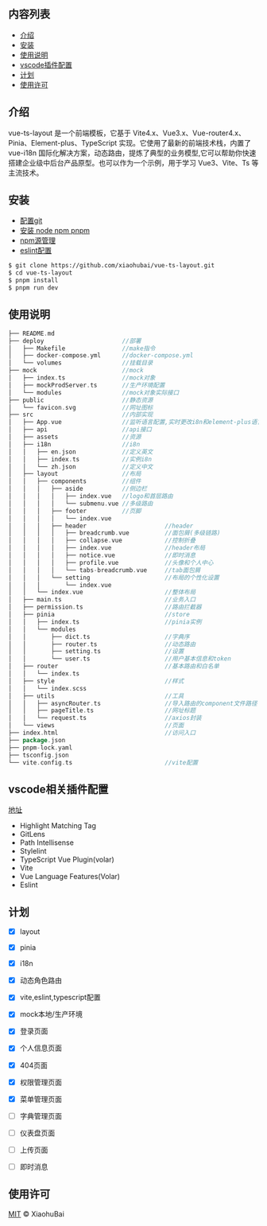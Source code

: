 ## 内容列表
- [介绍](#介绍)
- [安装](#安装)
- [使用说明](#使用说明)
- [vscode插件配置](#vscode插件配置)
- [计划](#计划)
- [使用许可](#使用许可)

## 介绍
vue-ts-layout 是一个前端模板，它基于 Vite4.x、Vue3.x、Vue-router4.x、Pinia、Element-plus、TypeScript 实现。它使用了最新的前端技术栈，内置了 vue-i18n 国际化解决方案，动态路由，提炼了典型的业务模型,它可以帮助你快速搭建企业级中后台产品原型。也可以作为一个示例，用于学习 Vue3、Vite、Ts 等主流技术。

## 安装
- [配置git](https://xiaohubai.github.io/docs/install/#git)
- [安装 node npm pnpm](https://xiaohubai.github.io/docs/install/#node-npm-pnpm)
- [npm源管理](https://xiaohubai.github.io/docs/install/#npm-%E6%BA%90%E7%AE%A1%E7%90%86)
- [eslint配置](https://xiaohubai.github.io/docs/install/#eslint)
```sh
$ git clone https://github.com/xiaohubai/vue-ts-layout.git
$ cd vue-ts-layout
$ pnpm install
$ pnpm run dev
```

## 使用说明
```go
├── README.md
├── deploy						//部署
│   ├── Makefile				//make指令
│   ├── docker-compose.yml		//docker-compose.yml
│   └── volumes					//挂载目录
├── mock						//mock
│   ├── index.ts				//mock对象
│   ├── mockProdServer.ts		//生产环境配置
│   └── modules					//mock对象实际接口
├── public						//静态资源
│   └── favicon.svg				//网址图标
├── src							//内部实现
│   ├── App.vue					//监听语言配置,实时更改i8n和element-plus语言
│   ├── api						//api接口
│   ├── assets					//资源
│   ├── i18n					//i8n
│   │   ├── en.json				//定义英文
│   │   ├── index.ts			//实例i8n
│   │   └── zh.json				//定义中文
│   ├── layout					//布局
│   │   ├── components			//组件
│   │   │   ├── aside			//侧边栏
│   │   │   │   ├── index.vue	//logo和首层路由
│   │   │   │   └── submenu.vue //多级路由
│   │   │   ├── footer			//页脚
│   │   │   │   └── index.vue
│   │   │   ├── header						//header
│   │   │   │   ├── breadcrumb.vue			//面包屑(多级链路)
│   │   │   │   ├── collapse.vue			//控制折叠
│   │   │   │   ├── index.vue				//header布局
│   │   │   │   ├── notice.vue				//即时消息
│   │   │   │   ├── profile.vue				//头像和个人中心
│   │   │   │   └── tabs-breadcrumb.vue		//tab面包屑
│   │   │   └── setting						//布局的个性化设置
│   │   │       └── index.vue
│   │   └── index.vue						//整体布局
│   ├── main.ts								//业务入口
│   ├── permission.ts						//路由拦截器
│   ├── pinia								//store
│   │   ├── index.ts						//pinia实例
│   │   └── modules
│   │       ├── dict.ts						//字典序
│   │       ├── router.ts					//动态路由
│   │       ├── setting.ts					//设置
│   │       └── user.ts						//用户基本信息和token
│   ├── router								//基本路由和白名单
│   │   └── index.ts
│   ├── style								//样式
│   │   └── index.scss
│   ├── utils								//工具
│   │   ├── asyncRouter.ts					//导入路由的component文件路径
│   │   ├── pageTitle.ts					//网址标题
│   │   └── request.ts						//axios封装
│   └── views								//页面
├── index.html								//访问入口
├── package.json
├── pnpm-lock.yaml
├── tsconfig.json
└── vite.config.ts							//vite配置
```
## vscode相关插件配置
[地址](https://xiaohubai.github.io/docs/install/#vscode%E9%85%8D%E7%BD%AE)
- Highlight Matching Tag
- GitLens
- Path Intellisense
- Stylelint
- TypeScript Vue Plugin(volar)
- Vite
- Vue Language Features(Volar)
- Eslint
## 计划
- [x] layout
- [x] pinia
- [x] i18n
- [x] 动态角色路由
- [x] vite,eslint,typescript配置
- [x] mock本地/生产环境
- [x] 登录页面
- [x] 个人信息页面
- [x] 404页面
- [x] 权限管理页面
- [x] 菜单管理页面
- [ ] 字典管理页面
- [ ] 仪表盘页面
- [ ] 上传页面
- [ ] 即时消息


## 使用许可
[MIT](LICENSE) © XiaohuBai




